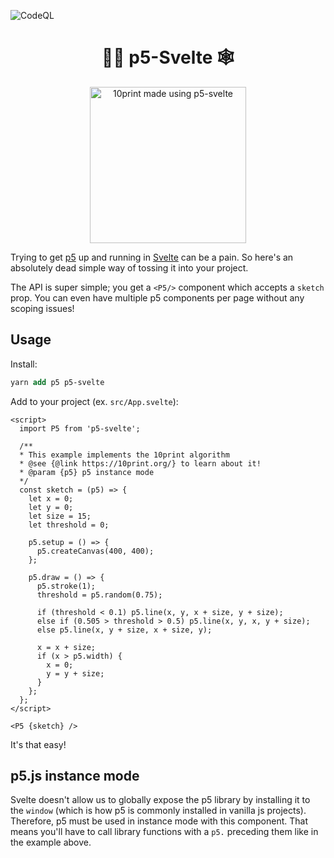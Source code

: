 ![CodeQL](https://github.com/tonyketcham/p5-svelte/workflows/CodeQL/badge.svg)
<h1 align="center">🧙‍♂️ p5-Svelte 🕸</h1>
<p align="center">
  <img src="https://res.cloudinary.com/practicaldev/image/fetch/s--5L4QI4B_--/c_limit%2Cf_auto%2Cfl_progressive%2Cq_66%2Cw_880/https://dev-to-uploads.s3.amazonaws.com/i/ozuet5qpew6t9rup6o4p.gif" alt="10print made using p5-svelte" width="250" height="250" />
</p>

Trying to get [p5](https://p5js.org/) up and running in [Svelte](https://svelte.dev/) can be a pain. So here's an absolutely dead simple way of tossing it into your project.

The API is super simple; you get a `<P5/>` component which accepts a `sketch` prop. You can even have multiple p5 components per page without any scoping issues!

## Usage
Install:
```ps 
yarn add p5 p5-svelte
```
Add to your project (ex. `src/App.svelte`):
```svelte
<script>
  import P5 from 'p5-svelte';

  /**
  * This example implements the 10print algorithm
  * @see {@link https://10print.org/} to learn about it!
  * @param {p5} p5 instance mode
  */
  const sketch = (p5) => {
    let x = 0;
    let y = 0;
    let size = 15;
    let threshold = 0;

    p5.setup = () => {
      p5.createCanvas(400, 400);
    };

    p5.draw = () => {
      p5.stroke(1);
      threshold = p5.random(0.75);

      if (threshold < 0.1) p5.line(x, y, x + size, y + size);
      else if (0.505 > threshold > 0.5) p5.line(x, y, x, y + size);
      else p5.line(x, y + size, x + size, y);

      x = x + size;
      if (x > p5.width) {
        x = 0;
        y = y + size;
      }
    };
  };
</script>

<P5 {sketch} />

```

It's that easy!

## p5.js instance mode
Svelte doesn't allow us to globally expose the p5 library by installing it to the `window` (which is how p5 is commonly installed in vanilla js projects). Therefore, p5 must be used in instance mode with this component. That means you'll have to call library functions with a `p5.` preceding them like in the example above.

